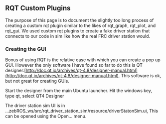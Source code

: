 ##  RQT Custom Plugins ## 
The purpose of this page is to document the slightly too long process of creating a custom rqt plugin similar to the likes of rqt_graph, rqt_plot, and rqt_gui. We used custom rqt plugins to create a fake driver station that connects to our code in sim like how the real FRC driver station would.

###  Creating the GUI ### 
Bonus of using RQT is the relative ease with which you can create a pop up GUI. However the only software I have found so far to do this is QT designer.[http://doc.qt.io/archives/qt-4.8/designer-manual.html](http://doc.qt.io/archives/qt-4.8/designer-manual.html). This software is ok, but not great for creating GUIs.

Start the designer from the main Ubuntu launcher. Hit the windows key, type qt, select QT4 Designer

The driver station sim UI is in ...zebROS_ws/src/rqt_driver_station_sim/resource/driverStatonSim.ui,  This can be opened using the Open... menu.

